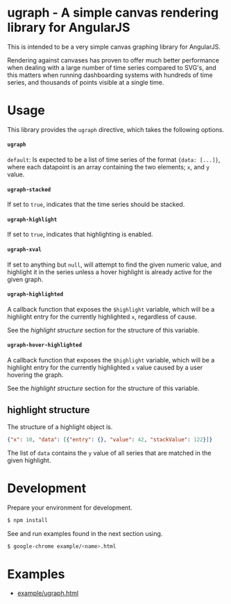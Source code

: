 # ugraph - A simple canvas rendering library for AngularJS

This is intended to be a very simple canvas graphing library for AngularJS.

Rendering against canvases has proven to offer much better performance when
dealing with a large number of time series compared to SVG's, and this matters
when running dashboarding systems with hundreds of time series, and thousands
of points visible at a single time.

# Usage

This library provides the `ugraph` directive, which takes the following
options.

#### `ugraph`

`default`: Is expected to be a list of time series of the format
`{data: [...]}`, where each datapoint is an array containing the two elements;
`x`, and `y` value.

#### `ugraph-stacked`

If set to `true`, indicates that the time series should be stacked.

#### `ugraph-highlight`

If set to `true`, indicates that highlighting is enabled.

#### `ugraph-xval`

If set to anything but `null`, will attempt to find the given numeric value,
and highlight it in the series unless a hover highlight is already active for
the given graph.

#### `ugraph-highlighted`

A callback function that exposes the `$highlight` variable, which will be a
highlight entry for the currently highlighted `x`, regardless of cause.

See the *highlight structure* section for the structure of this variable.

#### `ugraph-hover-highlighted`

A callback function that exposes the `$highlight` variable, which will be a
highlight entry for the currently highlighted `x` value caused by a user
hovering the graph.

See the *highlight structure* section for the structure of this variable.

## highlight structure

The structure of a highlight object is.

```json
{"x": 10, "data": [{"entry": {}, "value": 42, "stackValue": 122}]}
```

The list of `data` contains the `y` value of all series that are matched in
the given highlight.

# Development

Prepare your environment for development.

```sh
$ npm install
```

See and run examples found in the next section using.

```sh
$ google-chrome example/<name>.html
```

# Examples

* [example/ugraph.html](example/ugraph.html)
